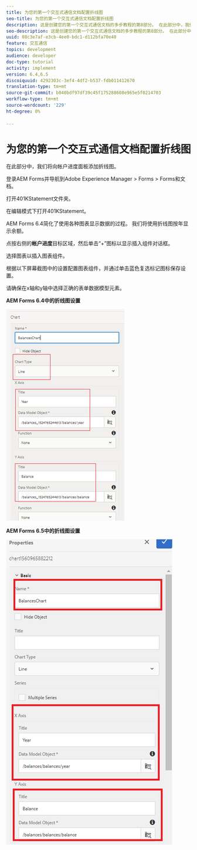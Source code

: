 ```yaml
---
title: 为您的第一个交互式通信文档配置折线图
seo-title: 为您的第一个交互式通信文档配置折线图
description: 这是创建您的第一个交互式通信文档的多步教程的第8部分。 在此部分中，我们将向帐户进度面板添加折线图。
seo-description: 这是创建您的第一个交互式通信文档的多步教程的第8部分。 在此部分中，我们将向帐户进度面板添加折线图。
uuid: 08c3e7af-e3cb-4ee0-bdc1-d112bfa70e40
feature: 交互通信
topics: development
audience: developer
doc-type: tutorial
activity: implement
version: 6.4,6.5
discoiquuid: 4292303c-3ef4-4df2-b537-fdb011412670
translation-type: tm+mt
source-git-commit: b040bdf97df39c45f175288608e965e5f0214703
workflow-type: tm+mt
source-wordcount: '229'
ht-degree: 0%

---
```



# 为您的第一个交互式通信文档配置折线图

在此部分中，我们将向帐户进度面板添加折线图。

登录AEM Forms并导航到Adobe Experience Manager > Forms > Forms和文档。

打开401KStatement文件夹。

在编辑模式下打开401KStatement。

AEM Forms 6.4简化了使用各种图表显示数据的过程。 我们将使用折线图按年显示余额。

点按右侧的&#x200B;**帐户进度**&#x200B;目标区域，然后单击“+”图标以显示插入组件对话框。

选择图表以插入图表组件。

根据以下屏幕截图中的设置配置图表组件，并通过单击蓝色复选标记图标保存设置。

请确保在x轴和y轴中选择正确的表单数据模型元素。

**AEM Forms 6.4中的折线图设置**

![linechart64](assets/linechart.png)

**AEM Forms 6.5中的折线图设置**

![linechart64](assets/linechart65.PNG)



